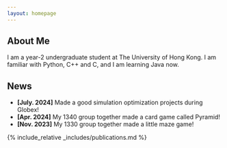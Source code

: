 ```yaml
---
layout: homepage
---
```


## About Me

I am a year-2 undergraduate student at The University of Hong Kong. I am familiar with Python, C++ and C, and I am learning Java now.

## News

- **[July. 2024]** Made a good simulation optimization projects during Globex!
- **[Apr. 2024]** My 1340 group together made a card game called Pyramid!
- **[Nov. 2023]** My 1330 group together made a little maze game!

{% include_relative _includes/publications.md %}

